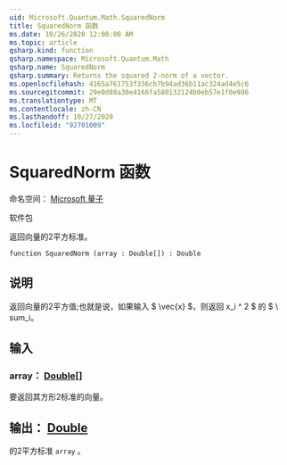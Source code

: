 ```yaml
---
uid: Microsoft.Quantum.Math.SquaredNorm
title: SquaredNorm 函数
ms.date: 10/26/2020 12:00:00 AM
ms.topic: article
qsharp.kind: function
qsharp.namespace: Microsoft.Quantum.Math
qsharp.name: SquaredNorm
qsharp.summary: Returns the squared 2-norm of a vector.
ms.openlocfilehash: 4165a761753f336cb7b94ad36b11ac324ad4e5c6
ms.sourcegitcommit: 29e0d88a30e4166fa580132124b0eb57e1f0e986
ms.translationtype: MT
ms.contentlocale: zh-CN
ms.lasthandoff: 10/27/2020
ms.locfileid: "92701009"
---
```

# <a name="squarednorm-function"></a>SquaredNorm 函数

命名空间： [Microsoft 量子](xref:Microsoft.Quantum.Math)

软件包 [](https://nuget.org/packages/)


返回向量的2平方标准。

```qsharp
function SquaredNorm (array : Double[]) : Double
```


## <a name="description"></a>说明

返回向量的2平方值;也就是说，如果输入 $ \vec{x} $，则返回 x_i ^ 2 $ 的 $ \ sum_i。

## <a name="input"></a>输入

### <a name="array--double"></a>array： [Double](xref:microsoft.quantum.lang-ref.double)[]

要返回其方形2标准的向量。



## <a name="output--double"></a>输出： [Double](xref:microsoft.quantum.lang-ref.double)

的2平方标准 `array` 。